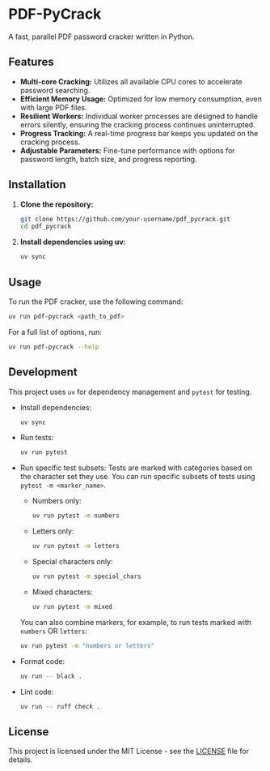 # PDF-PyCrack

A fast, parallel PDF password cracker written in Python.

## Features

-   **Multi-core Cracking:** Utilizes all available CPU cores to accelerate password searching.
-   **Efficient Memory Usage:** Optimized for low memory consumption, even with large PDF files.
-   **Resilient Workers:** Individual worker processes are designed to handle errors silently, ensuring the cracking process continues uninterrupted.
-   **Progress Tracking:** A real-time progress bar keeps you updated on the cracking process.
-   **Adjustable Parameters:** Fine-tune performance with options for password length, batch size, and progress reporting.

## Installation

1.  **Clone the repository:**

    ```bash
    git clone https://github.com/your-username/pdf_pycrack.git
    cd pdf_pycrack
    ```

2.  **Install dependencies using uv:**

    ```bash
    uv sync
    ```

## Usage

To run the PDF cracker, use the following command:

```bash
uv run pdf-pycrack <path_to_pdf>
```

For a full list of options, run:

```bash
uv run pdf-pycrack --help
```

## Development

This project uses `uv` for dependency management and `pytest` for testing.

- Install dependencies:
  ```bash
  uv sync
  ```

- Run tests:
  ```bash
  uv run pytest
  ```

- Run specific test subsets:
  Tests are marked with categories based on the character set they use. You can run specific subsets of tests using `pytest -m <marker_name>`.

  - Numbers only:
    ```bash
    uv run pytest -m numbers
    ```
  - Letters only:
    ```bash
    uv run pytest -m letters
    ```
  - Special characters only:
    ```bash
    uv run pytest -m special_chars
    ```
  - Mixed characters:
    ```bash
    uv run pytest -m mixed
    ```
  You can also combine markers, for example, to run tests marked with `numbers` OR `letters`:
  ```bash
  uv run pytest -m "numbers or letters"
  ```

- Format code:
  ```bash
  uv run -- black .
  ```

- Lint code:
  ```bash
  uv run -- ruff check .
  ```

## License

This project is licensed under the MIT License - see the [LICENSE](LICENSE) file for details.